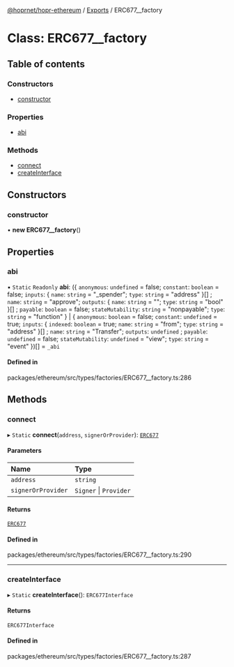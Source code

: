 [@hoprnet/hopr-ethereum](../README.md) / [Exports](../modules.md) / ERC677\_\_factory

# Class: ERC677\_\_factory

## Table of contents

### Constructors

- [constructor](ERC677__factory.md#constructor)

### Properties

- [abi](ERC677__factory.md#abi)

### Methods

- [connect](ERC677__factory.md#connect)
- [createInterface](ERC677__factory.md#createinterface)

## Constructors

### constructor

• **new ERC677__factory**()

## Properties

### abi

▪ `Static` `Readonly` **abi**: ({ `anonymous`: `undefined` = false; `constant`: `boolean` = false; `inputs`: { `name`: `string` = "\_spender"; `type`: `string` = "address" }[] ; `name`: `string` = "approve"; `outputs`: { `name`: `string` = ""; `type`: `string` = "bool" }[] ; `payable`: `boolean` = false; `stateMutability`: `string` = "nonpayable"; `type`: `string` = "function" } \| { `anonymous`: `boolean` = false; `constant`: `undefined` = true; `inputs`: { `indexed`: `boolean` = true; `name`: `string` = "from"; `type`: `string` = "address" }[] ; `name`: `string` = "Transfer"; `outputs`: `undefined` ; `payable`: `undefined` = false; `stateMutability`: `undefined` = "view"; `type`: `string` = "event" })[] = `_abi`

#### Defined in

packages/ethereum/src/types/factories/ERC677__factory.ts:286

## Methods

### connect

▸ `Static` **connect**(`address`, `signerOrProvider`): [`ERC677`](ERC677.md)

#### Parameters

| Name | Type |
| :------ | :------ |
| `address` | `string` |
| `signerOrProvider` | `Signer` \| `Provider` |

#### Returns

[`ERC677`](ERC677.md)

#### Defined in

packages/ethereum/src/types/factories/ERC677__factory.ts:290

___

### createInterface

▸ `Static` **createInterface**(): `ERC677Interface`

#### Returns

`ERC677Interface`

#### Defined in

packages/ethereum/src/types/factories/ERC677__factory.ts:287

